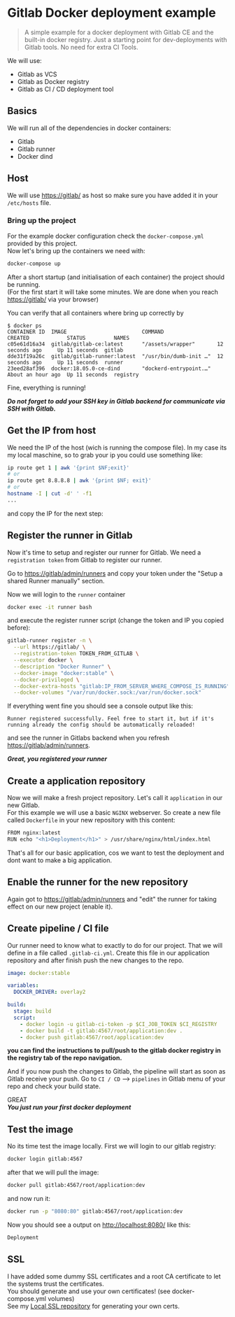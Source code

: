 # Gitlab Docker deployment example
> A simple example for a docker deployment with Gitlab CE and the built-in docker registry. Just a starting point for dev-deployments with Gitlab tools. No need for extra CI Tools.  

We will use:

* Gitlab as VCS
* Gitlab as Docker registry
* Gitlab as CI / CD deployment tool

## Basics
We will run all of the dependencies in docker containers:

* Gitlab
* Gitlab runner
* Docker dind

## Host
We will use [https://gitlab/](https://gitlab/) as host so make sure you have added it in your `/etc/hosts` file.

### Bring up the project
For the example docker configuration check the `docker-compose.yml` provided by this project.  
Now let's bring up the containers we need with:
```bash
docker-compose up
```

After a short startup (and initialisation of each container) the project should be running.  
(For the first start it will take some minutes. We are done when you reach [https://gitlab/](https://gitlab/) via your browser) 

You can verify that all containers where bring up correctly by
```console
$ docker ps
CONTAINER ID  IMAGE                        COMMAND                 CREATED            STATUS         NAMES
c05e61d16a34  gitlab/gitlab-ce:latest      "/assets/wrapper"       12 seconds ago     Up 11 seconds  gitlab
dde31f19a26c  gitlab/gitlab-runner:latest  "/usr/bin/dumb-init …"  12 seconds ago     Up 11 seconds  runner
23eed28af396  docker:18.05.0-ce-dind       "dockerd-entrypoint.…"  About an hour ago  Up 11 seconds  registry
```

Fine, everything is running!

***Do not forget to add your SSH key in Gitlab backend for communicate via SSH with Gitlab.***

## Get the IP from host
We need the IP of the host (wich is running the compose file). In my case its my local maschine, so to grab your ip you could use something like: 

```bash
ip route get 1 | awk '{print $NF;exit}'
# or
ip route get 8.8.8.8 | awk '{print $NF; exit}'
# or
hostname -I | cut -d' ' -f1
...
```
and copy the IP for the next step:

## Register the runner in Gitlab
Now it's time to setup and register our runner for Gitlab. We need a `registration token` from Gitlab to register our runner.  

Go to [https://gitlab/admin/runners](https://gitlab/admin/runners) and copy your token under the "Setup a shared Runner manually" section.

Now we will login to the `runner` container
```bash
docker exec -it runner bash
```
and execute the register runner script (change the token and IP you copied before):

```bash
gitlab-runner register -n \
  --url https://gitlab/ \
  --registration-token TOKEN_FROM_GITLAB \
  --executor docker \
  --description "Docker Runner" \
  --docker-image "docker:stable" \
  --docker-privileged \
  --docker-extra-hosts "gitlab:IP_FROM_SERVER_WHERE_COMPOSE_IS_RUNNING" \
  --docker-volumes "/var/run/docker.sock:/var/run/docker.sock"
```

If everything went fine you should see a console output like this:
```console
Runner registered successfully. Feel free to start it, but if it's running already the config should be automatically reloaded! 
```
and see the runner in Gitlabs backend when you refresh [https://gitlab/admin/runners](https://gitlab/admin/runners).

***Great, you registered your runner***

## Create a application repository
Now we will make a fresh project repository. Let's call it `application` in our new Gitlab.  
For this example we will use a basic `NGINX` webserver. So create a new file called `Dockerfile` in your new repository with this content:
```bash
FROM nginx:latest
RUN echo "<h1>Deployment</h1>" > /usr/share/nginx/html/index.html
```

That's all for our basic application, cos we want to test the deployment and dont want to make a big application.

## Enable the runner for the new repository
Again got to [https://gitlab/admin/runners](https://gitlab/admin/runners) and "edit" the runner for taking effect on our new project (enable it).

## Create pipeline / CI file
Our runner need to know what to exactly to do for our project. That we will define in a file called `.gitlab-ci.yml`.
Create this file in our application repository and after finish push the new changes to the repo.
```yml
image: docker:stable

variables:
  DOCKER_DRIVER: overlay2

build:
  stage: build
  script:
    - docker login -u gitlab-ci-token -p $CI_JOB_TOKEN $CI_REGISTRY
    - docker build -t gitlab:4567/root/application:dev .
    - docker push gitlab:4567/root/application:dev
```

**you can find the instructions to pull/push to the gitlab docker registry in the registry tab of the repo navigation.**

And if you now push the changes to Gitlab, the pipeline will start as soon as Gitlab receive your push. 
Go to `CI / CD` --> `pipelines` in Gitlab menu of your repo and check your build state.

GREAT   
***You just run your first docker deployment***

## Test the image
No its time test the image locally. First we will login to our gitlab registry:
```bash
docker login gitlab:4567
```

after that we will pull the image:
```bash
docker pull gitlab:4567/root/application:dev
```

and now run it:
```bash
docker run -p "8080:80" gitlab:4567/root/application:dev
```

Now you should see a output on [http://localhost:8080/](http://localhost:8080/) like this:
```bash
Deployment
```

## SSL
I have added some dummy SSL certificates and a root CA certificate to let the systems trust the certificates.  
You should generate and use your own certificates! (see docker-compose.yml volumes)  
See my [Local SSL repository](https://github.com/thobaier/ssl-local-development) for generating your own certs.